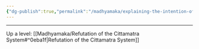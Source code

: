 ```yaml
---
{"dg-publish":true,"permalink":"/madhyamaka/explaining-the-intention-of-indicating-mind-only-in-the-lankavatara-sutra/"}
---
```







---
Up a level: [[Madhyamaka/Refutation of the Cittamatra System#^0eba1f\|Refutation of the Cittamatra System]]